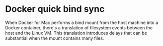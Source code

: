 # Docker quick bind sync

When Docker for Mac performs a bind mount from the host machine into a Docker container, there's a translation of filesystem events between the host and the Linux VM. This translation introduces delays that can be substantial when the mount contains many files.
